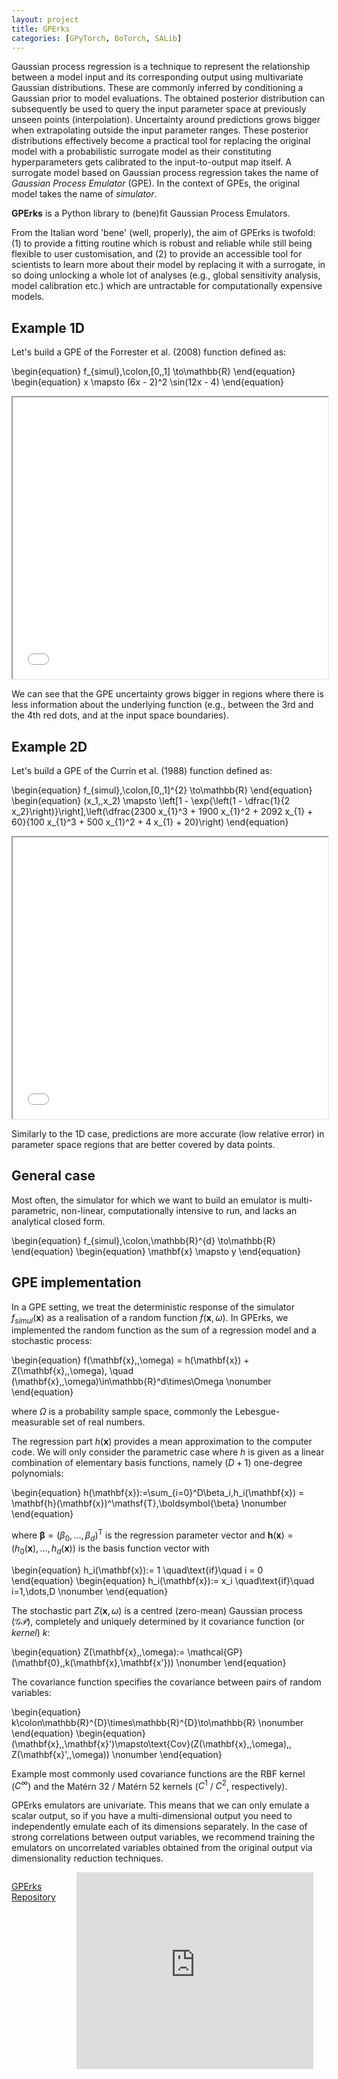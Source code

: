 ```yaml
---
layout: project
title: GPErks
categories: [GPyTorch, BoTorch, SALib]
---
```


Gaussian process regression is a technique to represent the relationship between a model input and its corresponding output using multivariate Gaussian distributions. These are commonly inferred by conditioning a Gaussian prior to model evaluations. The obtained posterior distribution can subsequently be used to query the input parameter space at previously unseen points (interpolation). Uncertainty around predictions grows bigger when extrapolating outside the input parameter ranges. These posterior distributions effectively become a practical tool for replacing the original model with a probabilistic surrogate model as their constituting hyperparameters gets calibrated to the input-to-output map itself. A surrogate model based on Gaussian process regression takes the name of *Gaussian Process Emulator* (GPE). In the context of GPEs, the original model takes the name of *simulator*.

**GPErks** is a Python library to (bene)fit Gaussian Process Emulators.

From the Italian word 'bene' (well, properly), the aim of GPErks is twofold: (1) to provide a fitting routine which is robust and reliable while still being flexible to user customisation, and (2) to provide an accessible tool for scientists to learn more about their model by replacing it with a surrogate, in so doing unlocking a whole lot of analyses (e.g., global sensitivity analysis, model calibration etc.) which are untractable for computationally expensive models.

## Example 1D
Let's build a GPE of the Forrester et al. (2008) function defined as:

\begin{equation}
    f_{simul}\,\colon\,[0,\,1] \to\mathbb{R}
\end{equation}
\begin{equation}
    x \mapsto (6x - 2)^2 \sin(12x - 4)
\end{equation}

<iframe src="/images/plotly/GPErks_Figure1.html" height="450" width="100%"></iframe>

We can see that the GPE uncertainty grows bigger in regions where there is less information about the underlying function (e.g., between the 3rd and the 4th red dots, and at the input space boundaries).

## Example 2D
Let's build a GPE of the Currin et al. (1988) function defined as:

\begin{equation}
f_{simul}\,\colon\,[0,\,1]^{2} \to\mathbb{R}
\end{equation}
\begin{equation}
(x_1,\,x_2) \mapsto \left[1 - \exp{\left(1 - \dfrac{1}{2 x_2}\right)}\right]\,\left(\dfrac{2300 x_{1}^3 + 1900 x_{1}^2 + 2092 x_{1} + 60}{100 x_{1}^3 + 500 x_{1}^2 + 4 x_{1} + 20}\right)
\end{equation}

<iframe src="/images/plotly/GPErks_Figure2.html" height="450" width="100%"></iframe>

Similarly to the 1D case, predictions are more accurate (low relative error) in parameter space regions that are better covered by data points.

## General case
Most often, the simulator for which we want to build an emulator is multi-parametric, non-linear, computationally intensive to run, and lacks an analytical closed form.

\begin{equation}
    f_{simul}\,\colon\,\mathbb{R}^{d} \to\mathbb{R}
\end{equation}
\begin{equation}
    \mathbf{x} \mapsto y
\end{equation}

## GPE implementation
In a GPE setting, we treat the deterministic response of the simulator $f_{simul}(\mathbf{x})$ as a realisation of a random function $f(\mathbf{x},\,\omega)$. In GPErks, we implemented the random function as the sum of a regression model and a stochastic process:

\begin{equation}
    f(\mathbf{x},\,\omega) = h(\mathbf{x}) + Z(\mathbf{x},\,\omega), \quad (\mathbf{x},\,\omega)\in\mathbb{R}^d\times\Omega \nonumber
\end{equation}

where $\Omega$ is a probability sample space, commonly the Lebesgue-measurable set of real numbers.

The regression part $h(\mathbf{x})$ provides a mean approximation to the computer code. We will only consider the parametric case where $h$ is given as a linear combination of elementary basis functions, namely $(D+1)$ one-degree polynomials:

\begin{equation}
    h(\mathbf{x}):=\sum_{i=0}^D\beta_i\,h_i(\mathbf{x}) = \mathbf{h}(\mathbf{x})^\mathsf{T}\,\boldsymbol{\beta} \nonumber
\end{equation}

where $\boldsymbol{\beta} = (\beta_0,\dots,\beta_d)^\mathsf{T}$ is the regression parameter vector and $\mathbf{h}(\mathbf{x}) = (h_0(\mathbf{x}),\dots,h_d(\mathbf{x}))$ is the basis function vector with

\begin{equation}
    h_i(\mathbf{x}):= 1 \quad\text{if}\quad i = 0
\end{equation}
\begin{equation}
    h_i(\mathbf{x}):= x_i \quad\text{if}\quad i=1,\dots,D \nonumber
\end{equation}

The stochastic part $Z(\mathbf{x},\,\omega)$ is a centred (zero-mean) Gaussian process ($\mathcal{GP}$), completely and uniquely determined by it covariance function (or *kernel*) $k$:

\begin{equation}
    Z(\mathbf{x},\,\omega):= \mathcal{GP}(\mathbf{0},\,k(\mathbf{x},\mathbf{x'})) \nonumber
\end{equation}

The covariance function specifies the covariance between pairs of random variables:

\begin{equation}
    k\colon\mathbb{R}^{D}\times\mathbb{R}^{D}\to\mathbb{R} \nonumber
\end{equation}
\begin{equation}
    (\mathbf{x},\,\mathbf{x}')\mapsto\text{Cov}(Z(\mathbf{x},\,\omega),\, Z(\mathbf{x}',\,\omega)) \nonumber
\end{equation}

Example most commonly used covariance functions are the RBF kernel ($C^{\infty}$) and the Matérn 32 / Matérn 52 kernels ($C^{1}$ / $C^{2}$, respectively).

GPErks emulators are univariate. This means that we can only emulate a scalar output, so if you have a multi-dimensional output you need to independently emulate each of its dimensions separately. In the case of strong correlations between output variables, we recommend training the emulators on uncorrelated variables obtained from the original output via dimensionality reduction techniques.



<div class="large-12 columns">
      <p>
      <a href="https://github.com/stelong/GPErks"> GPErks Repository</a></p>
      <iframe width="560" height="315" src="https://www.youtube.com/embed/e4kYIIrcAHA" title="YouTube video player" frameborder="0" allow="accelerometer; autoplay; clipboard-write; encrypted-media; gyroscope; picture-in-picture" allowfullscreen=""></iframe>
      <p></p>
</div>